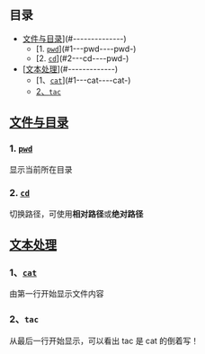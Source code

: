 ## 目录

- [文件与目录](#文件与目录)](#--------------)
  * [1. [`pwd`](#pwd)](#1---pwd----pwd-)
  * [2. [`cd`](#pwd)](#2---cd----pwd-)
- [[文本处理](#文本处理)](#-------------)
  * [1、[`cat`](#cat)](#1---cat----cat-)
  * [2、`tac`](#2--tac-)























## [文件与目录](#文件与目录)

### 1. [`pwd`](#pwd)

显示当前所在目录

### 2. [`cd`](#pwd)

切换路径，可使用**相对路径**或**绝对路径**





























## [文本处理](#文本处理)

### 1、[`cat`](#cat)

由第一行开始显示文件内容



### 2、`tac`

从最后一行开始显示，可以看出 tac 是 cat 的倒着写！